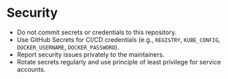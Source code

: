 # Security

- Do not commit secrets or credentials to this repository.
- Use GitHub Secrets for CI/CD credentials (e.g., `REGISTRY`, `KUBE_CONFIG`, `DOCKER_USERNAME`, `DOCKER_PASSWORD`).
- Report security issues privately to the maintainers.
- Rotate secrets regularly and use principle of least privilege for service accounts.
